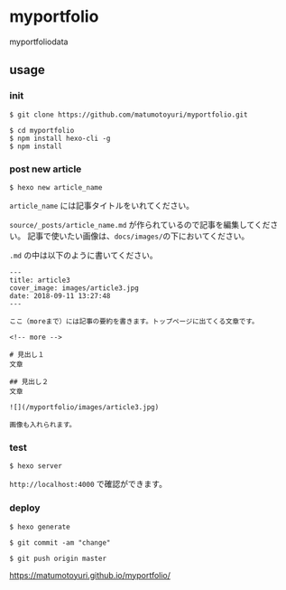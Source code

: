 # myportfolio
myportfoliodata

## usage

### init

```
$ git clone https://github.com/matumotoyuri/myportfolio.git
```

```
$ cd myportfolio
$ npm install hexo-cli -g
$ npm install
```

### post new article

```
$ hexo new article_name
```

`article_name` には記事タイトルをいれてください。

`source/_posts/article_name.md` が作られているので記事を編集してください。
記事で使いたい画像は、`docs/images/`の下においてください。

`.md` の中は以下のように書いてください。

```
---
title: article3
cover_image: images/article3.jpg
date: 2018-09-11 13:27:48
---

ここ（moreまで）には記事の要約を書きます。トップページに出てくる文章です。

<!-- more --> 

# 見出し１
文章

## 見出し２
文章

![](/myportfolio/images/article3.jpg)

画像も入れられます。
```

### test

```
$ hexo server
```

`http://localhost:4000` で確認ができます。

### deploy

```
$ hexo generate
```

```
$ git commit -am "change"
```

```
$ git push origin master
```

https://matumotoyuri.github.io/myportfolio/

